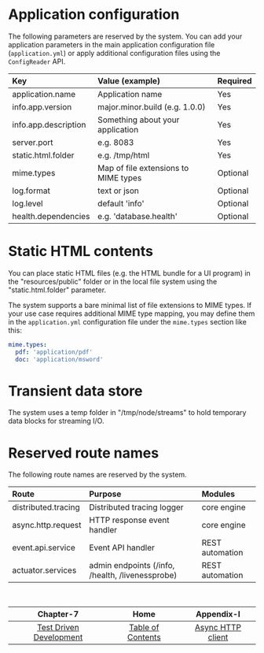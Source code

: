 # Application configuration

The following parameters are reserved by the system. You can add your application parameters
in the main application configuration file (`application.yml`) or apply additional configuration
files using the `ConfigReader` API.

| Key                  | Value (example)                      | Required |
|:---------------------|:-------------------------------------|:---------|
| application.name     | Application name                     | Yes      |
| info.app.version     | major.minor.build (e.g. 1.0.0)       | Yes      |
| info.app.description | Something about your application     | Yes      |
| server.port          | e.g. 8083                            | Yes      |
| static.html.folder   | e.g. /tmp/html                       | Yes      |
| mime.types           | Map of file extensions to MIME types | Optional |
| log.format           | text or json                         | Optional |
| log.level            | default 'info'                       | Optional |
| health.dependencies  | e.g. 'database.health'               | Optional |

# Static HTML contents

You can place static HTML files (e.g. the HTML bundle for a UI program) in the "resources/public" folder or
in the local file system using the "static.html.folder" parameter.

The system supports a bare minimal list of file extensions to MIME types. If your use case requires additional
MIME type mapping, you may define them in the `application.yml` configuration file under the `mime.types`
section like this:

```yaml
mime.types:
  pdf: 'application/pdf'
  doc: 'application/msword'
```

# Transient data store

The system uses a temp folder in "/tmp/node/streams" to hold temporary data blocks for streaming I/O.

# Reserved route names

The following route names are reserved by the system.

| Route               | Purpose                                          | Modules         |
|:--------------------|:-------------------------------------------------|:----------------|
| distributed.tracing | Distributed tracing logger                       | core engine     |
| async.http.request  | HTTP response event handler                      | core engine     |
| event.api.service   | Event API handler                                | REST automation |
| actuator.services   | admin endpoints (/info, /health, /livenessprobe) | REST automation |

<br/>

|                Chapter-7                |                   Home                    |             Appendix-I              |
|:---------------------------------------:|:-----------------------------------------:|:-----------------------------------:|
| [Test Driven Development](CHAPTER-7.md) | [Table of Contents](TABLE-OF-CONTENTS.md) | [Async HTTP client](APPENDIX-II.md) |


